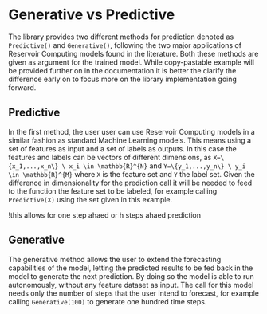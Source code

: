 # Generative vs Predictive
The library provides two different methods for prediction denoted as `Predictive()` and `Generative()`, following the two major applications of Reservoir Computing models found in the literature. Both these methods are given as argument for the trained model. While copy-pastable example will be provided further on in the documentation it is better the clarify the difference early on to focus more on the library implementation going forward.

## Predictive
In the first method, the user user can use Reservoir Computing models in a similar fashion as standard Machine Learning models. This means using a set of features as input and a set of labels as outputs. In this case the features and labels can be vectors of different dimensions, as ``X=\{x_1,...,x_n\} \ x_i \in \mathbb{R}^{N}`` and ``Y=\{y_1,...,y_n\} \ y_i \in \mathbb{R}^{M}`` where ``X`` is the feature set and ``Y`` the label set. Given the difference in dimensionality for the prediction call it will be needed to feed to the function the feature set to be labeled, for example calling `Predictive(X)` using the set given in this example.

!this allows for one step ahaed or h steps ahaed prediction

## Generative
The generative method allows the user to extend the forecasting capabilities of the model, letting the predicted results to be fed back in the model to generate the next prediction. By doing so the model is able to run autonomously, without any feature dataset as input. The call for this model needs only the number of steps that the user intend to forecast, for example calling `Generative(100)` to generate one hundred time steps.
